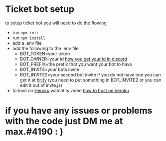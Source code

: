 # Ticket bot setup
to setup ticket bot you will need to do the flowing 
* run `npm init`
* run `npm install`
* add a .env file
* add the following to the .env file 
    * BOT_TOKEN=your token
    * BOT_OWNER=your id [how you get your id in discord](https://www.youtube.com/watch?v=gv1b6QDtjZs "Youtbue video")
    * BOT_PREFIX=the prefix that you want your bot to have
    * BOT_INVITE=your bots invite
    * BOT_INVITE2=your second bot invite if you do not have one you can get it at [bit.ly](https://app.bitly.com/ "link to bit.ly") (you need to put something in BOT_INVITE2 or you can edit it out of invte.js)
* to host on [Heroku](https://heroku.com "heroku") watcht is video [how to host on heroku](https://www.youtube.com/watch?v=24zueyPoHMQ "heroku video")


# if you have any issues or problems with the code just DM me at max.#4190 : )